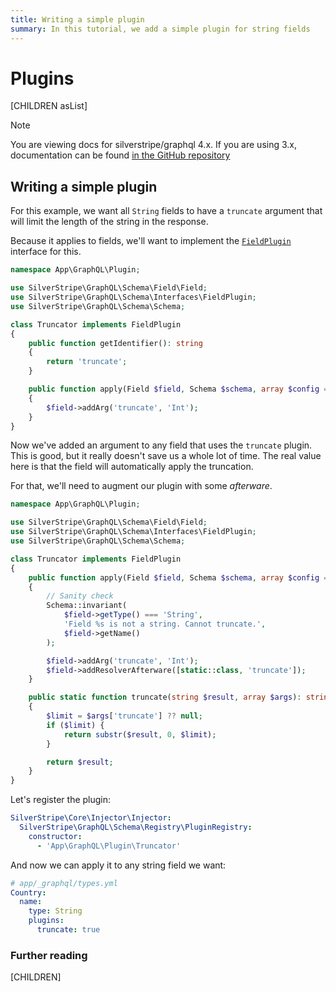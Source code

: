 ```yaml
---
title: Writing a simple plugin
summary: In this tutorial, we add a simple plugin for string fields
---
```


# Plugins

[CHILDREN asList]

> [!NOTE]
> You are viewing docs for silverstripe/graphql 4.x.
> If you are using 3.x, documentation can be found
> [in the GitHub repository](https://github.com/silverstripe/silverstripe-graphql/tree/3)

## Writing a simple plugin

For this example, we want all `String` fields to have a `truncate` argument that will limit the length of the string
in the response.

Because it applies to fields, we'll want to implement the [`FieldPlugin`](api:SilverStripe\GraphQL\Schema\Interfaces\FieldPlugin)
interface for this.

```php
namespace App\GraphQL\Plugin;

use SilverStripe\GraphQL\Schema\Field\Field;
use SilverStripe\GraphQL\Schema\Interfaces\FieldPlugin;
use SilverStripe\GraphQL\Schema\Schema;

class Truncator implements FieldPlugin
{
    public function getIdentifier(): string
    {
        return 'truncate';
    }

    public function apply(Field $field, Schema $schema, array $config = [])
    {
        $field->addArg('truncate', 'Int');
    }
}
```

Now we've added an argument to any field that uses the `truncate` plugin. This is good, but it really
doesn't save us a whole lot of time. The real value here is that the field will automatically apply the truncation.

For that, we'll need to augment our plugin with some *afterware*.

```php
namespace App\GraphQL\Plugin;

use SilverStripe\GraphQL\Schema\Field\Field;
use SilverStripe\GraphQL\Schema\Interfaces\FieldPlugin;
use SilverStripe\GraphQL\Schema\Schema;

class Truncator implements FieldPlugin
{
    public function apply(Field $field, Schema $schema, array $config = [])
    {
        // Sanity check
        Schema::invariant(
            $field->getType() === 'String',
            'Field %s is not a string. Cannot truncate.',
            $field->getName()
        );

        $field->addArg('truncate', 'Int');
        $field->addResolverAfterware([static::class, 'truncate']);
    }

    public static function truncate(string $result, array $args): string
    {
        $limit = $args['truncate'] ?? null;
        if ($limit) {
            return substr($result, 0, $limit);
        }

        return $result;
    }
}
```

Let's register the plugin:

```yml
SilverStripe\Core\Injector\Injector:
  SilverStripe\GraphQL\Schema\Registry\PluginRegistry:
    constructor:
      - 'App\GraphQL\Plugin\Truncator'
```

And now we can apply it to any string field we want:

```yml
# app/_graphql/types.yml
Country:
  name:
    type: String
    plugins:
      truncate: true
```

### Further reading

[CHILDREN]
